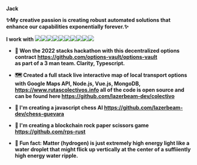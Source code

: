 <b>Jack<b> 

✨<b>My creative passion is creating robust automated solutions that enhance our capabilities exponentially forever.</b>✨

I work with <img src="https://img.shields.io/badge/C%23-.NET-A178DD"><img src="https://img.shields.io/badge/-python-306998?logo=python&logoColor=white"><img src="https://img.shields.io/badge/JavaScript-F7DF1E?style=flat&labelColor=ffffff&logoColor=F7DF1E&logo=javascript"><img src="https://img.shields.io/badge/Node.js-339933?style=flat&labelColor=1e2122&logoColor=339933&logo=node.js"><img src="https://img.shields.io/badge/-HTML5-E34F26?logo=html5&logoColor=white"><img src="https://img.shields.io/badge/-MongoDB-13aa52?logo=mongodb&logoColor=white"><img src="https://img.shields.io/badge/Rust-ffffff?style=flat&labelColor=ffffff&logoColor=000000&logo=rust"><img src="https://img.shields.io/badge/-Git-F05032?logo=git&logoColor=white"><img src="https://img.shields.io/badge/PostgreSQL-4169E1?style=flat&labelColor=ffffff&logoColor=4169E1&logo=postgresql"><img src="https://img.shields.io/badge/Vue.js-4FC08D?style=flat&labelColor=34495E&logoColor=4FC08D&logo=vue.js">


- 🥇 Won the 2022 stacks hackathon with this decentralized options contract https://github.com/options-vault/options-vault <br> as part of a 3 man team. Clarity, Typescript. 

- 🗺️ Created a full stack live interactive map of local transport options with Google Maps API, Node.js, Vue.js, MongoDB,  https://www.rutascolectivos.info all of the code is open source and can be found here https://github.com/lazerbeam-dev/colectivo

- 🌾 I'm creating a javascript chess AI https://github.com/lazerbeam-dev/chess-guevara

- 🌾 I'm creating a blockchain rock paper scissors game https://github.com/rps-rust

- 🌈 Fun fact: Matter (hydrogen) is just extremely high energy light like a water droplet that might flick up vertically at the center of a suffiiently high energy water ripple.  

